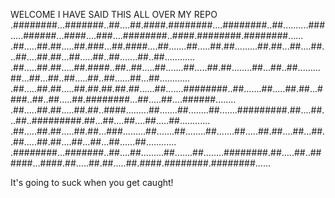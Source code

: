 WELCOME
I HAVE SAID THIS ALL OVER MY REPO
.########...#######..##....##.####.########....########..##..........###.....######...####....###....########..####.########.########......
.##.....##.##.....##.###...##.####....##.......##.....##.##.........##.##...##....##...##....##.##...##.....##..##.......##..##............
.##.....##.##.....##.####..##..##.....##.......##.....##.##........##...##..##.........##...##...##..##.....##..##......##...##............
.##.....##.##.....##.##.##.##.##......##.......########..##.......##.....##.##...####..##..##.....##.########...##.....##....######........
.##.....##.##.....##.##..####.........##.......##........##.......#########.##....##...##..#########.##...##....##....##.....##............
.##.....##.##.....##.##...###.........##.......##........##.......##.....##.##....##...##..##.....##.##....##...##...##......##............
.########...#######..##....##.........##.......##........########.##.....##..######...####.##.....##.##.....##.####.########.########......


It's going to suck when you get caught!
